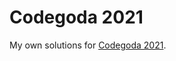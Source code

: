 # Codegoda 2021

My own solutions for [Codegoda 2021](https://www.google.com/search?client=firefox-b-d&q=codegoda+2021).